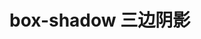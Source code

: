 # box-shadow 三边阴影

<vuep template="#box-shadow"></vuep>
<script v-pre type="text/x-template" id="box-shadow">
<style>
.box-shadow{
  background-color: #ddd;
  margin: 0px auto;
  padding: 10px;
  width: 220px;
  box-shadow: 0px 8px 10px gray,
        -10px 8px 15px gray, 10px 8px 15px gray;
}
</style>
<template>
<div class="box-shadow">
  
</div>
</template>
<script>
</script>